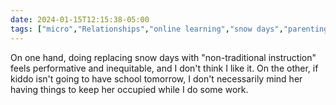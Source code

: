 ```yaml
---
date: 2024-01-15T12:15:38-05:00
tags: ["micro","Relationships","online learning","snow days","parenting"]
---
```

On one hand, doing replacing snow days with "non-traditional instruction" feels performative and inequitable, and I don't think I like it. On the other, if kiddo isn't going to have school tomorrow, I don't necessarily mind her having things to keep her occupied while I do some work.